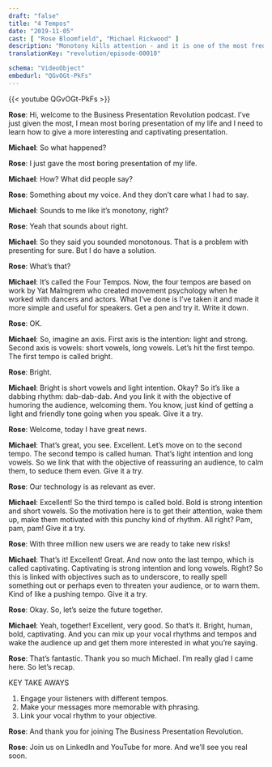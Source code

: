 ```yaml
---
draft: "false"
title: "4 Tempos"
date: "2019-11-05"
cast: [ "Rose Bloomfield", "Michael Rickwood" ]
description: "Monotony kills attention - and it is one of the most frequent complaints about presentations. How can we beat it, without sounding ridiculous? Welcome to the 4 Tempos, a simple tool to help you to add color to your key messages."
translationKey: "revolution/episode-00010"

schema: "VideoObject"
embedurl: "QGvOGt-PkFs"
---
```


{{< youtube QGvOGt-PkFs >}}

**Rose**: Hi, welcome to the Business Presentation Revolution podcast. I’ve just given the most, I mean most boring presentation of my life and I need to learn how to give a more interesting and captivating presentation. 
 
**Michael**: So what happened? 
 
**Rose**: I just gave the most boring presentation of my life. 
 
**Michael**: How? What did people say? 
 
**Rose**: Something about my voice. And they don’t care what I had to say. 
 
**Michael**: Sounds to me like it’s monotony, right? 
 
**Rose**: Yeah that sounds about right. 
 
**Michael**: So they said you sounded monotonous. That is a problem with presenting for sure. But I do have a solution. 
 
**Rose**: What’s that?
 
**Michael**: It’s called the Four Tempos. Now, the four tempos are based on work by Yat Malmgrem who created movement psychology when he worked with dancers and actors. What I’ve done is I’ve taken it and made it more simple and useful for speakers. Get a pen and try it. Write it down. 
 
**Rose**: OK. 
 
**Michael**: So, imagine an axis. First axis is the intention: light and strong. Second axis is vowels: short vowels, long vowels. Let’s hit the first tempo. The first tempo is called bright. 
 
**Rose**: Bright. 
 
**Michael**: Bright is short vowels and light intention. Okay? So it’s like a dabbing rhythm: dab-dab-dab. And you link it with the objective of humoring the audience, welcoming them. You know, just kind of getting a light and friendly tone going when you speak. Give it a try. 
 
**Rose**: Welcome, today I have great news. 
 
**Michael**: That’s great, you see. Excellent. Let’s move on to the second tempo. The second tempo is called human. That’s light intention and long vowels. So we link that with the objective of reassuring an audience, to calm them, to seduce them even. Give it a try. 
 
**Rose**: Our technology is as relevant as ever. 
 
**Michael**: Excellent! So the third tempo is called bold. Bold is strong intention and short vowels. So the motivation here is to get their attention, wake them up, make them motivated with this punchy kind of rhythm. All right? Pam, pam, pam! Give it a try. 
 
**Rose**: With three million new users we are ready to take new risks! 
 
**Michael**: That’s it! Excellent! Great. And now onto the last tempo, which is called captivating. Captivating is strong intention and long vowels. Right? So this is linked with objectives such as to underscore, to really spell something out or perhaps even to threaten your audience, or to warn them. Kind of like a pushing tempo. Give it a try. 
 
**Rose**: Okay. So, let’s seize the future together.
 
**Michael**: Yeah, together! Excellent, very good. So that’s it. Bright, human, bold, captivating. And you can mix up your vocal rhythms and tempos and wake the audience up and get them more interested in what you’re saying. 
 
**Rose**: That’s fantastic. Thank you so much Michael. I’m really glad I came here. So let’s recap. 

KEY TAKE AWAYS

1. Engage your listeners with different tempos. 
2. Make your messages more memorable with phrasing. 
3. Link your vocal rhythm to your objective. 

 
**Rose**: And thank you for joining The Business Presentation Revolution. 
 
**Rose**: Join us on LinkedIn and YouTube for more. And we’ll see you real soon. 
